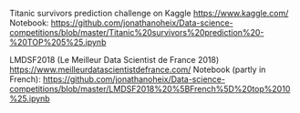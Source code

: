 Titanic survivors prediction challenge on Kaggle
https://www.kaggle.com/
Notebook: https://github.com/jonathanoheix/Data-science-competitions/blob/master/Titanic%20survivors%20prediction%20-%20TOP%205%25.ipynb

LMDSF2018 (Le Meilleur Data Scientist de France 2018)
https://www.meilleurdatascientistdefrance.com/
Notebook (partly in French): https://github.com/jonathanoheix/Data-science-competitions/blob/master/LMDSF2018%20%5BFrench%5D%20top%2010%25.ipynb
